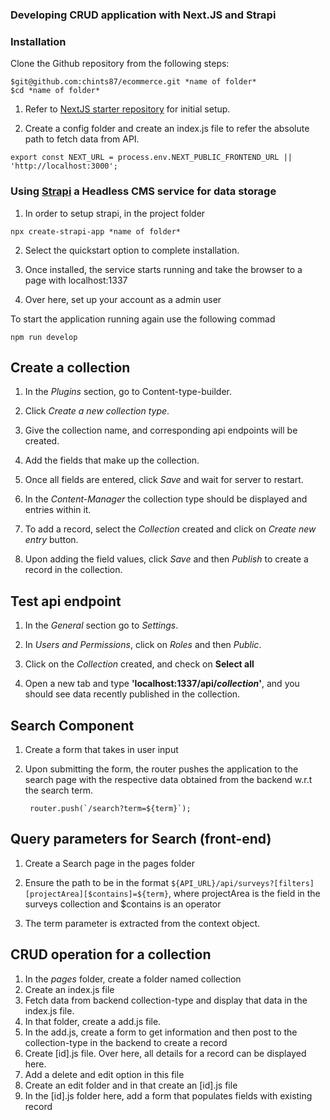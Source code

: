 ### Developing CRUD application with Next.JS and Strapi

### Installation
Clone the Github repository from the following steps:
```
$git@github.com:chints87/ecommerce.git *name of folder*
$cd *name of folder*
```

1) Refer to [NextJS starter repository](https://github.com/chints87/Next-JS-starter-file.git) for initial setup.

2) Create a config folder and create an index.js file to refer the absolute path to fetch data from API.
```
export const NEXT_URL = process.env.NEXT_PUBLIC_FRONTEND_URL || 'http://localhost:3000';

```

### Using [Strapi](https://docs.strapi.io/developer-docs/latest/getting-started/introduction.html) a Headless CMS service for data storage

1) In order to setup strapi, in the project folder
```
npx create-strapi-app *name of folder*
```

2) Select the quickstart option to complete installation.

3) Once installed, the service starts running and take the browser to a page with localhost:1337 

4) Over here, set up your account as a admin user

To start the application running again use the following commad
```
npm run develop
```

## Create a collection 

1) In the *Plugins* section, go to Content-type-builder.

2) Click *Create a new collection type*.

3) Give the collection name, and corresponding api endpoints will be created. 

4) Add the fields that make up the collection.

5) Once all fields are entered, click *Save* and wait for server to restart.

6) In the *Content-Manager* the collection type should be displayed and entries within it.

7) To add a record, select the *Collection* created and click on *Create new entry* button.

8) Upon adding the field values, click *Save* and then *Publish* to create a record in the collection. 

## Test api endpoint

1) In the *General* section go to *Settings*.

2) In *Users and Permissions*, click on *Roles* and then *Public*.

3) Click on the *Collection* created, and check on **Select all**

4) Open a new tab and type **'localhost:1337/api/*collection*'**, and you should see data recently
   published in the collection.


## Search Component

1) Create a form that takes in user input 

2) Upon submitting the form, the router pushes the application to the search page with
   the respective data obtained from the backend w.r.t the search term. 

   ```
    router.push(`/search?term=${term}`);
   ``` 
## Query parameters for Search (front-end)

1) Create a Search page in the pages folder

2) Ensure the path to be in the format `${API_URL}/api/surveys?[filters][projectArea][$contains]=${term}`, 
   where projectArea is the field in the surveys collection and $contains is an operator

3) The term parameter is extracted from the context object. 

## CRUD operation for a collection 

1) In the *pages* folder, create a folder named collection
2) Create an index.js file
3) Fetch data from backend collection-type and display that data in the index.js file.
4) In that folder, create a add.js file. 
5) In the add.js, create a form to get information and then post to the collection-type in the backend to create a record 
6) Create [id].js file. Over here, all details for a record can be displayed here. 
7) Add a delete and edit option in this file
8) Create an edit folder and in that create an [id].js file
9) In the [id].js folder here, add a form that populates fields with existing record

